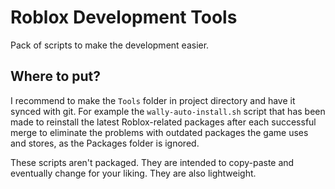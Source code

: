 # Roblox Development Tools

Pack of scripts to make the development easier.

## Where to put?

I recommend to make the `Tools` folder in project directory and have it synced with git. For example the `wally-auto-install.sh`
script that has been made to reinstall the latest Roblox-related packages after each successful merge to eliminate the problems
with outdated packages the game uses and stores, as the Packages folder is ignored.

These scripts aren't packaged. They are intended to copy-paste and eventually change for your liking. They are also lightweight.
